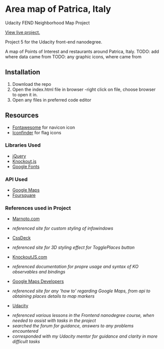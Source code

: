 # Area map of Patrica, Italy
Udacity FEND Neighborhood Map Project

[View live project.](https://lauraleelee.github.io/NeighborhoodMapProject/)

Project 5 for the Udacity front-end nanodegree.

A map of Points of Interest and restaurants around Patrica,
Italy.
TODO: add where data came from
TODO: any graphic icons, where came from

## Installation

1. Download the repo
2. Open the index.html file in browser
   -right click on file, choose browser to open it in.
3. Open any files in preferred code editor

## Resources
* [Fontawesome](www.fontawesome.com) for navicon icon
* [Iconfinder](www.iconfinder.com) for flag icons


### Libraries Used

* [jQuery](http://jquery.com)
* [Knockout.js](http://knockoutjs.com/)
* [Google Fonts](https://fonts.google.com/)


### API Used

* [Google Maps](https://developers.google.com/maps/)
* [Foursquare](https://developer.foursquare.com/)


### References used in Project
* [Marnoto.com](http://en.marnoto.com/2014/09/5-formas-de-personalizar-infowindow.html)
- *referenced site for custom styling of infowindows*

* [CssDeck](http://cssdeck.com/labs/chunky-3d-pure-css3-animated-website-buttons)
- *referenced site for 3D styling effect for TogglePlaces button*

* [KnockoutJS.com](http://knockoutjs.com/documentation)
- *referenced documentation for propre usage and syntax of KO observables and bindings*

* [Google Maps Developers](https://developers.google.com/maps/documentation/javascript/tutorial)
- *referenced site for any 'how to' regarding Google Maps, from api to obtaining places details to    map markers*

* [Udacity](www.udacity.com)
- *referenced various lessons in the Frontend nanodegree course, when needed to assist with tasks in the project*
- *searched the forum for guidance, answers to any problems encountered*
- *corresponded with my Udacity mentor for guidance and clarity in more difficult tasks*

